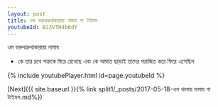 ```yaml
---
layout: post
title: ওম ভরুথভ্রুথাকারায়া নামায গা টাইমস
youtubeId: BJ3VTH4b6dY
---
```

 
 
 ওম ভরুথভ্রুথাকারায়া নামায  
 
 -  কে তার রথে শত্রুকে ঘিরে রেখেছে এবং কে আঘাত ছাড়াই তাদের পরাজিত করে ফিরে এসেছিল 
 
  
 
  
 
 
 
 
 
 


{% include youtubePlayer.html id=page.youtubeId %}
 
[Next]({{ site.baseurl }}{% link  split1/_posts/2017-05-18-ওম থালায় নামায গা টাইমস.md%})
 
